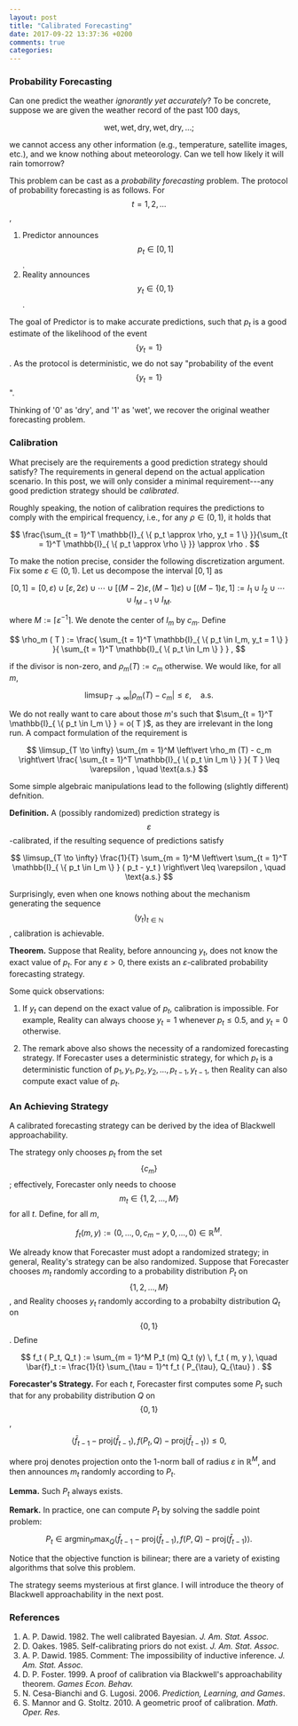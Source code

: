 ```yaml
---
layout: post
title: "Calibrated Forecasting"
date: 2017-09-22 13:37:36 +0200
comments: true
categories: 
---
```


### Probability Forecasting

Can one predict the weather *ignorantly yet accurately*? 
To be concrete, suppose we are given the weather record of the past 100 days, 

$$
\text{wet}, \text{wet}, \text{dry}, \text{wet}, \text{dry}, \ldots; 
$$

we cannot access any other information (e.g., temperature, satellite images, etc.), and we know nothing about meteorology. 
Can we tell how likely it will rain tomorrow? 

This problem can be cast as a *probability forecasting* problem.
The protocol of probability forecasting is as follows. 
For $$t = 1, 2, \ldots$$, 

1. Predictor announces $$p_t \in [ 0, 1 ]$$. 
2. Reality announces $$y_t \in \{ 0, 1 \}$$.

The goal of Predictor is to make accurate predictions, such that $p_t$ is a good estimate of the likelihood of the event $$\{ y_t = 1 \}$$. 
As the protocol is deterministic, we do not say "probability of the event $$\{ y_t = 1 \}$$".

Thinking of '$0$' as 'dry', and '$1$' as 'wet', we recover the original weather forecasting problem.

### Calibration

What precisely are the requirements a good prediction strategy should satisfy? 
The requirements in general depend on the actual application scenario. 
In this post, we will only consider a minimal requirement---any good prediction strategy should be *calibrated*.

Roughly speaking, the notion of calibration requires the predictions to comply with the empirical frequency, i.e., for any $\rho \in ( 0, 1 )$, it holds that

$$
\frac{\sum_{t = 1}^T \mathbb{I}_{ \{ p_t \approx \rho, y_t = 1 \} }}{\sum_{t = 1}^T \mathbb{I}_{ \{ p_t \approx \rho \} }} \approx \rho . 
$$

To make the notion precise, consider the following discretization argument. 
Fix some $\varepsilon \in ( 0, 1 )$. 
Let us decompose the interval $[ 0, 1 ]$ as 

$$
[ 0, 1 ] = \left[ 0, \varepsilon \right) \cup \left[ \varepsilon, 2 \varepsilon \right) \cup \cdots \cup \left[ (M - 2) \varepsilon, (M - 1) \varepsilon \right) \cup \left[ ( M - 1 ) \varepsilon, 1 \right] := I_1 \cup I_2 \cup \cdots \cup I_{M - 1} \cup I_M . 
$$

where $M := \lceil \varepsilon^{-1} \rceil$. 
We denote the center of $I_m$ by $c_m$.
Define

$$
\rho_m ( T ) := \frac{ \sum_{t = 1}^T \mathbb{I}_{ \{ p_t \in I_m, y_t = 1 \} } }{ \sum_{t = 1}^T \mathbb{I}_{ \{ p_t \in I_m \} } } , 
$$

if the divisor is non-zero, and $\rho_m (T) := c_m$ otherwise. 
We would like, for all $m$, 

$$
\limsup_{T \to \infty} \left\vert \rho_m (T) - c_m \right\vert \leq \varepsilon, \quad \text{a.s.}
$$

We do not really want to care about those $m$'s such that $\sum_{t = 1}^T \mathbb{I}_{ \{ p_t \in I_m \} } = o( T )$, as they are irrelevant in the long run. 
A compact formulation of the requirement is

$$
\limsup_{T \to \infty} \sum_{m = 1}^M \left\vert \rho_m (T) - c_m \right\vert \frac{ \sum_{t = 1}^T \mathbb{I}_{ \{ p_t \in I_m \} } }{ T } \leq \varepsilon , \quad \text{a.s.}
$$

Some simple algebraic manipulations lead to the following (slightly different) defnition.

**Definition.** A (possibly randomized) prediction strategy is $$\varepsilon$$-calibrated, if the resulting sequence of predictions satisfy

$$
\limsup_{T \to \infty} \frac{1}{T} \sum_{m = 1}^M \left\vert \sum_{t = 1}^T \mathbb{I}_{ \{ p_t \in I_m \} } ( p_t - y_t ) \right\vert \leq \varepsilon , \quad \text{a.s.} 
$$

Surprisingly, even when one knows nothing about the mechanism generating the sequence $$( y_t )_{t \in \mathbb{N}}$$, calibration is achievable.

**Theorem.** Suppose that Reality, before announcing $y_t$, does not know the exact value of $p_t$. 
For any $\varepsilon > 0$, there exists an $\varepsilon$-calibrated probability forecasting strategy. 

Some quick observations: 

1. If $y_t$ can depend on the exact value of $p_t$, calibration is impossible.
For example, Reality can always choose $y_t = 1$ whenever $p_t \leq 0.5$, and $y_t = 0$ otherwise. 

2. The remark above also shows the necessity of a randomized forecasting strategy.
If Forecaster uses a deterministic strategy, for which $p_t$ is a deterministic function of $p_1, y_1, p_2, y_2, \ldots, p_{t - 1}, y_{t - 1}$, then Reality can also compute exact value of $p_t$. 

### An Achieving Strategy

A calibrated forecasting strategy can be derived by the idea of Blackwell approachability. 

The strategy only chooses $p_t$ from the set $$\{ c_m \}$$; effectively, Forecaster only needs to choose $$m_t \in \{ 1, 2, \ldots, M \}$$ for all $t$. 
Define, for all $m$, 

$$
f_t ( m, y ) := ( 0, \ldots, 0, c_m - y, 0, \ldots, 0 ) \in \mathbb{R}^M . 
$$

We already know that Forecaster must adopt a randomized strategy; in general, Reality's strategy can be also randomized. 
Suppose that Forecaster chooses $m_t$ randomly according to a probability distribution $P_t$ on $$\{ 1, 2, \ldots, M \}$$, and Reality chooses $y_t$ randomly according to a probabilty distribution $Q_t$ on $$\{ 0, 1 \}$$. 
Define

$$
f_t ( P_t, Q_t ) := \sum_{m = 1}^M P_t (m) Q_t (y) \, f_t ( m, y ), \quad \bar{f}_t := \frac{1}{t} \sum_{\tau = 1}^t f_t ( P_{\tau}, Q_{\tau} ) . 
$$

**Forecaster's Strategy.** For each $t$, Forecaster first computes some $P_t$ such that for any probability distribution $Q$ on $$\{ 0, 1 \}$$, 

$$
\left\langle \bar{f}_{t - 1} - \mathrm{proj} ( \bar{f}_{t - 1} ), f ( P_t, Q ) - \mathrm{proj} ( \bar{f}_{t - 1} ) \right\rangle \leq 0 , 
$$

where $\mathrm{proj}$ denotes projection onto the $1$-norm ball of radius $\varepsilon$ in $\mathbb{R}^M$, and then announces $m_t$ randomly according to $P_t$. 

**Lemma.** Such $P_t$ always exists.

**Remark.** In practice, one can compute $P_t$ by solving the saddle point problem: 

$$
P_t \in \mathrm{argmin}_P \mathrm{max}_Q \left\langle \bar{f}_{t - 1} - \mathrm{proj} ( \bar{f}_{t - 1} ), f ( P, Q ) - \mathrm{proj} ( \bar{f}_{t - 1} ) \right\rangle . 
$$

Notice that the objective function is bilinear; there are a variety of existing algorithms that solve this problem.

The strategy seems mysterious at first glance. 
I will introduce the theory of Blackwell approachability in the next post. 

### References 

1. A. P. Dawid. 1982. The well calibrated Bayesian. *J. Am. Stat. Assoc.*
2. D. Oakes. 1985. Self-calibrating priors do not exist. *J. Am. Stat. Assoc.*
3. A. P. Dawid. 1985. Comment: The impossibility of inductive inference. *J. Am. Stat. Assoc.*
4. D. P. Foster. 1999. A proof of calibration via Blackwell's approachability theorem. *Games Econ. Behav.*
5. N. Cesa-Bianchi and G. Lugosi. 2006. *Prediction, Learning, and Games*.
6. S. Mannor and G. Stoltz. 2010. A geometric proof of calibration. *Math. Oper. Res.*

